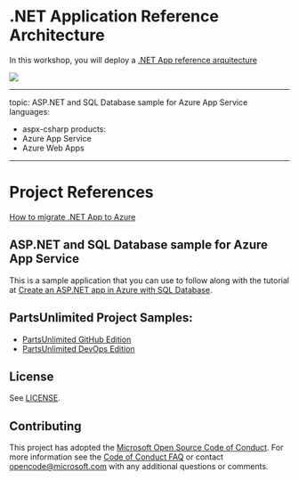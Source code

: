 # .NET Application Reference Architecture 

In this workshop, you will deploy a [.NET App reference arquitecture](https://docs.microsoft.com/en-us/azure/architecture/solution-ideas/articles/net-app-modernization)

![](https://docs.microsoft.com/en-us/azure/architecture/solution-ideas/media/net-app-modernization.png)


---
topic: ASP.NET and SQL Database sample for Azure App Service
languages:
  - aspx-csharp
products:
  - Azure App Service
  - Azure Web Apps
---

# Project References
[How to migrate .NET App to Azure](https://github.com/oaviles/migrate-aspnetapp)

## ASP.NET and SQL Database sample for Azure App Service

This is a sample application that you can use to follow along with the tutorial at 
[Create an ASP.NET app in Azure with SQL Database](https://docs.microsoft.com/en-us/azure/app-service-web/app-service-web-tutorial-dotnet-sqldatabase/). 

## PartsUnlimited Project Samples:
- [PartsUnlimited GitHub Edition](https://github.com/oaviles/PartsUnlimitedGitHub)
- [PartsUnlimited DevOps Edition ](https://github.com/Microsoft/PartsUnlimited)

## License

See [LICENSE](LICENSE).

## Contributing

This project has adopted the [Microsoft Open Source Code of Conduct](https://opensource.microsoft.com/codeofconduct/). For more information see the [Code of Conduct FAQ](https://opensource.microsoft.com/codeofconduct/faq/) or contact [opencode@microsoft.com](mailto:opencode@microsoft.com) with any additional questions or comments.
  
